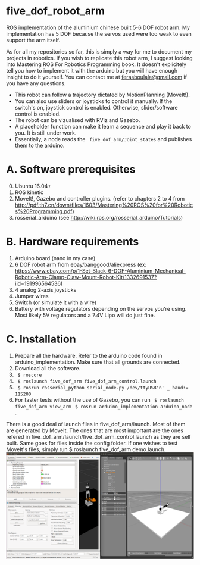 # five_dof_robot_arm
ROS implementation of the aluminium chinese built 5-6 DOF robot arm. My implementation has 5 DOF because the servos used were too weak to even support the arm itself.

As for all my repositories so far, this is simply a way for me to document my projects in robotics. If you wish to replicate this robot arm, I suggest looking into Mastering ROS For Robotics Programming book. It doesn't explicitely tell you how to implement it with the arduino but you will have enough insight to do it yourself. You can contact me at ferasboulala@gmail.com if you have any questions.

- This robot can follow a trajectory dictated by MotionPlanning (MoveIt!). 
- You can also use sliders or joysticks to control it manually. If the switch's on, joystick control is enabled. Otherwise, slider/software control is enabled.
- The robot can be vizualised with RViz and Gazebo. 
- A placeholder function can make it learn a sequence and play it back to you. It is still under work. 
- Essentially, a node reads the ``` five_dof_arm/Joint_states```  and publishes them to the arduino.

# A. Software prerequisites
  0. Ubuntu 16.04+
  1. ROS kinetic
  2. MoveIt!, Gazebo and controller plugins. (refer to chapters 2 to 4 from  http://pdf.th7.cn/down/files/1603/Mastering%20ROS%20for%20Robotics%20Programming.pdf)
  3. rosserial_arduino (see http://wiki.ros.org/rosserial_arduino/Tutorials)
  
# B. Hardware requirements
  1. Arduino board (nano in my case)
  2. 6 DOF robot arm from ebay/banggood/aliexpress (ex: https://www.ebay.com/p/1-Set-Black-6-DOF-Aluminium-Mechanical-Robotic-Arm-Clamp-Claw-Mount-Robot-Kit/1332691537?iid=191996564536)
  3. 4 analog 2-axis joysticks
  4. Jumper wires
  5. Switch (or simulate it with a wire)
  6. Battery with voltage regulators depending on the servos you're using. Most likely 5V regulators and a 7.4V Lipo will do just fine.
  
# C. Installation
  1. Prepare all the hardware. Refer to the arduino code found in arduino_implementation. Make sure that all grounds are connected.
  2. Download all the software.
  3. ``` $ roscore``` 
  4. ``` $ roslaunch five_dof_arm five_dof_arm_control.launch``` 
  5. ``` $ rosrun rosserial_python serial_node.py /dev/ttyUSB'n' _ baud:= 115200``` 
  6. For faster tests without the use of Gazebo, you can run ``` $ roslaunch five_dof_arm view_arm```  ``` $ rosrun arduino_implementation arduino_node``` .
  
  There is a good deal of launch files in five_dof_arm/launch. Most of them are generated by MoveIt. The ones that are most important are the ones refered in five_dof_arm/launch/five_dof_arm_control.launch as they are self built. Same goes for files inside the config folder. If one wishes to test MoveIt's files, simply run $ roslaunch five_dof_arm demo.launch.
  ![img1](pictures/rviz_moveit_gazebo.png)

